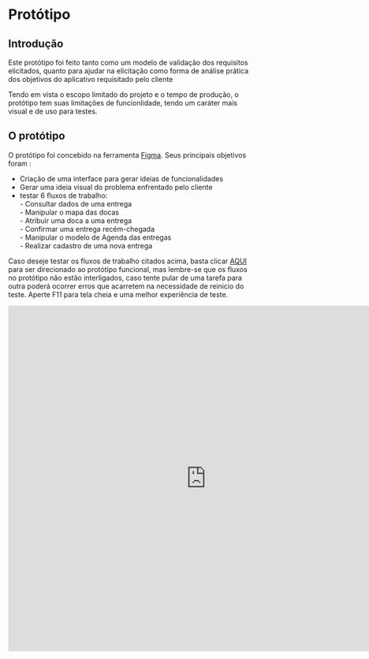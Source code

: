 # Protótipo 

## Introdução

Este protótipo foi feito tanto como um modelo de validação dos requisitos elicitados, quanto para ajudar na elicitação como forma de análise prática dos objetivos do aplicativo requisitado pelo cliente

Tendo em vista o escopo limitado do projeto e o tempo de produção, o protótipo tem suas limitações de funcionlidade, tendo um caráter mais visual e de uso para testes.

## O protótipo
 
 O protótipo foi concebido na ferramenta [Figma](https://www.figma.com). 
 Seus principais objetivos foram :
 * Criação de uma interface para gerar ideias de funcionalidades
 * Gerar uma ideia visual do problema enfrentado pelo cliente
 * testar 6 fluxos de trabalho: <br> - Consultar dados de uma entrega <br>- Manipular o mapa das docas <br>- Atribuir uma doca a uma entrega <br>- Confirmar uma entrega recém-chegada <br>- Manipular o modelo de Agenda das entregas <br>- Realizar cadastro de uma nova entrega 

 Caso deseje testar os fluxos de trabalho citados acima, basta clicar [AQUI](https://www.figma.com/proto/svghV8dPE6hxfmlQhbtOUT/Controle-de-Entregas?page-id=0%3A1&node-id=8-297&node-type=canvas&viewport=600%2C286%2C0.18&t=Tx6bxq1pWARazNMQ-1&scaling=min-zoom&content-scaling=fixed&starting-point-node-id=11%3A584) para ser direcionado ao protótipo funcional, mas lembre-se que os fluxos no protótipo não estão interligados, caso tente pular de uma tarefa para outra poderá ocorrer erros que acarretem na necessidade de reinicio do teste. Aperte F11 para tela cheia e uma melhor experiência de teste.

<iframe style="border: 1px solid rgba(0, 0, 0, 0.1);" width="800" height="700" src="https://embed.figma.com/design/svghV8dPE6hxfmlQhbtOUT/Controle-de-Entregas?node-id=0-1&embed-host=share" allowfullscreen></iframe>
